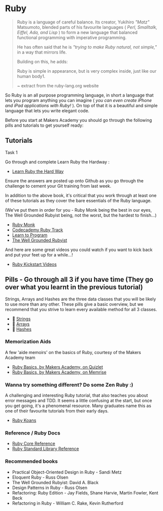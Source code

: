 # Ruby

> Ruby is a language of careful balance. Its creator, Yukihiro _"Matz"_ Matsumoto, blended parts of his favourite languages ( _Perl, Smalltalk, Eiffel, Ada, and Lisp_ ) to form a new language that balanced functional programming with imperative programming.
>
> He has often said that he is _"trying to make Ruby natural, not simple,"_ in a way that mirrors life.
>
> Building on this, he adds:
>
> Ruby is simple in appearance, but is very complex inside, just like our human body1.
>
> ~ extract from the ruby-lang.org website

So Ruby is an all purpose programming language, in short a language that lets you program anything you can imagine ( _you can even create iPhone and iPad applications with Ruby!_ ). On top of that it is a beautiful and simple language that lets you write elegant code.

Before you start at Makers Academy you should go through the following pills and tutorials to get yourself ready:

## Tutorials

Task 1

Go through and complete Learn Ruby the Hardway :

- [Learn Ruby the Hard Way](http://learnrubythehardway.org/book/intro.html)

Ensure the answers are posted up onto Github as you go through the challenge to cement your Git training from last week.

In addition to the above book, it's critical that you work through at least one of these tutorials as they cover the bare essentials of the Ruby language.

(We've put them in order for you - Ruby Monk being the best in our eyes, The Well Grounded Rubyist being, not the worst, but the hardest to finish...)

- [Ruby Monk](https://rubymonk.com/learning/books/1-ruby-primer/chapters/6-objects/lessons/35-introduction-to-objects)
- [Codecademy Ruby Track](http://www.codecademy.com/tracks/ruby)
- [Learn to Program](https://pine.fm/LearnToProgram/chap_00.html)
- [The Well Grounded Rubyist](http://pingo.edu.vn/wp-content/uploads/2014/07/The-Well-Grounded-Rubyist.pdf)

And here are some great videos you could watch if you want to kick back and put your feet up for a while...!

- [Ruby Kickstart Videos](https://vimeo.com/channels/844657)

## Pills - Go through all 3 if you have time (They go over what you learnt in the previous tutorial)

Strings, Arrays and Hashes are the three data classes that you will be likely to use more than any other. These pills give a basic overview, but we recommend that you strive to learn every available method for all 3 classes.

- :pill: [Strings](/pills/strings.md)
- :pill: [Arrays](/pills/arrays.md)
- :pill: [Hashes](/pills/hashes.md)

### Memorization Aids

A few 'aide memoirs' on the basics of Ruby, courtesy of the Makers Academy team

- [Ruby Basics, by Makers Academy, on Quizlet](http://quizlet.com/join/VctmNbYus)
- [Ruby Basics, by Makers Academy, on Memrise](http://www.memrise.com/course/357359/ruby-by-makers-academy/)


### Wanna try something different? Do some Zen Ruby :)

A challenging and interesting Ruby tutorial, that also teaches you about error messages and TDD. It seems a little confusing at the start, but once you get going, it's a phenomenal resource. Many graduates name this as one of their favourite tutorials from their early days.

- [Ruby Koans](http://rubykoans.com)

### Reference / Ruby Docs

- [Ruby Core Reference](http://www.ruby-doc.org/core-2.1.2/)
- [Ruby Standard Library Reference](http://www.ruby-doc.org/stdlib-2.1.2/)

### Recommended books

- Practical Object-Oriented Design in Ruby - Sandi Metz
- Eloquent Ruby - Russ Olsen
- The Well Grounded Rubyist: David A. Black
- Design Patterns in Ruby - Russ Olsen
- Refactoring: Ruby Edition - Jay Fields, Shane Harvie, Martin Fowler, Kent Beck
- Refactoring in Ruby - William C. Rake, Kevin Rutherford
